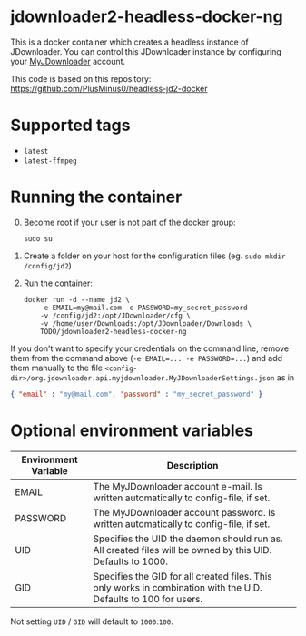 # jdownloader2-headless-docker-ng

This is a docker container which creates a headless instance of JDownloader.
You can control this JDownloader instance by configuring your [MyJDownloader](https://my.jdownloader.org/) account.

This code is based on this repository: https://github.com/PlusMinus0/headless-jd2-docker

# Supported tags
 * `latest`
 * `latest-ffmpeg`


# Running the container

0.  Become root if your user is not part of the docker group:

    ```shell
    sudo su
    ```
1.  Create a folder on your host for the configuration files (eg. `sudo mkdir /config/jd2`)
2.  Run the container:

    ```shell
    docker run -d --name jd2 \
        -e EMAIL=my@mail.com -e PASSWORD=my_secret_password
        -v /config/jd2:/opt/JDownloader/cfg \
        -v /home/user/Downloads:/opt/JDownloader/Downloads \
        TODO/jdownloader2-headless-docker-ng
    ```

If you don't want to specify your credentials on the command line, remove them from the command above (`-e EMAIL=... -e PASSWORD=...`) 
and add them manually to the file `<config-dir>/org.jdownloader.api.myjdownloader.MyJDownloaderSettings.json` as in

```json
{ "email" : "my@mail.com", "password" : "my_secret_password" }
```

# Optional environment variables
Environment Variable | Description
---------------------|------------
EMAIL                | The MyJDownloader account e-mail. Is written automatically to config-file, if set.
PASSWORD             | The MyJDownloader account password. Is written automatically to config-file, if set.
UID                  | Specifies the UID the daemon should run as. All created files will be owned by this UID. Defaults to 1000.
GID                  | Specifies the GID for all created files. This only works in combination with the UID. Defaults to 100 for users.

Not setting `UID` / `GID` will default to `1000`:`100`.